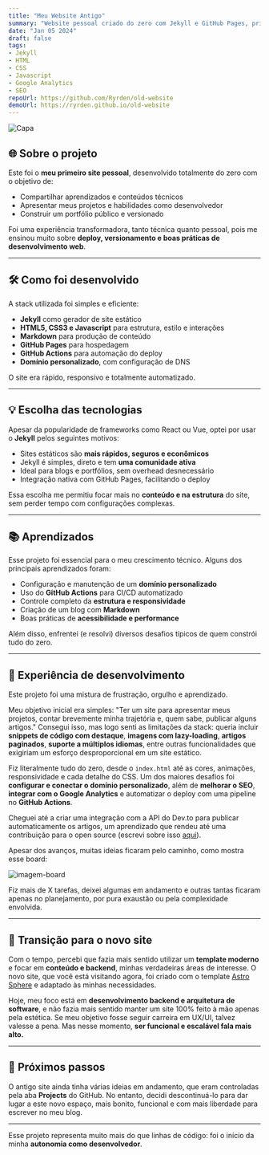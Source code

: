 ```yaml
---
title: "Meu Website Antigo"
summary: "Website pessoal criado do zero com Jekyll e GitHub Pages, priorizando performance, simplicidade e compartilhamento de conhecimento."
date: "Jan 05 2024"
draft: false
tags:
- Jekyll
- HTML
- CSS
- Javascript
- Google Analytics
- SEO
repoUrl: https://github.com/Ryrden/old-website
demoUrl: https://ryrden.github.io/old-website
---
```


![Capa](https://i.imgur.com/lB9DAHd.png)

## 🌐 Sobre o projeto

Este foi o **meu primeiro site pessoal**, desenvolvido totalmente do zero com o objetivo de:

- Compartilhar aprendizados e conteúdos técnicos  
- Apresentar meus projetos e habilidades como desenvolvedor  
- Construir um portfólio público e versionado  

Foi uma experiência transformadora, tanto técnica quanto pessoal, pois me ensinou muito sobre **deploy, versionamento e boas práticas de desenvolvimento web**.

---

## 🛠️ Como foi desenvolvido

A stack utilizada foi simples e eficiente:

- **Jekyll** como gerador de site estático  
- **HTML5, CSS3 e Javascript** para estrutura, estilo e interações  
- **Markdown** para produção de conteúdo  
- **GitHub Pages** para hospedagem  
- **GitHub Actions** para automação do deploy  
- **Domínio personalizado**, com configuração de DNS  

O site era rápido, responsivo e totalmente automatizado.

---

## 💡 Escolha das tecnologias

Apesar da popularidade de frameworks como React ou Vue, optei por usar o **Jekyll** pelos seguintes motivos:

- Sites estáticos são **mais rápidos, seguros e econômicos**  
- Jekyll é simples, direto e tem **uma comunidade ativa**  
- Ideal para blogs e portfólios, sem overhead desnecessário  
- Integração nativa com GitHub Pages, facilitando o deploy  

Essa escolha me permitiu focar mais no **conteúdo e na estrutura** do site, sem perder tempo com configurações complexas.

---

## 📚 Aprendizados

Esse projeto foi essencial para o meu crescimento técnico. Alguns dos principais aprendizados foram:

- Configuração e manutenção de um **domínio personalizado**  
- Uso do **GitHub Actions** para CI/CD automatizado  
- Controle completo da **estrutura e responsividade**  
- Criação de um blog com **Markdown**  
- Boas práticas de **acessibilidade e performance**  

Além disso, enfrentei (e resolvi) diversos desafios típicos de quem constrói tudo do zero.

---

## 🧠 Experiência de desenvolvimento

Este projeto foi uma mistura de frustração, orgulho e aprendizado.

Meu objetivo inicial era simples: "Ter um site para apresentar meus projetos, contar brevemente minha trajetória e, quem sabe, publicar alguns artigos." Consegui isso, mas logo senti as limitações da stack: queria incluir **snippets de código com destaque**, **imagens com lazy-loading**, **artigos paginados**, **suporte a múltiplos idiomas**, entre outras funcionalidades que exigiriam um esforço desproporcional em um site estático.

Fiz literalmente tudo do zero, desde o `index.html` até as cores, animações, responsividade e cada detalhe do CSS. Um dos maiores desafios foi **configurar e conectar o domínio personalizado**, além de **melhorar o SEO**, **integrar com o Google Analytics** e automatizar o deploy com uma pipeline no **GitHub Actions**.

Cheguei até a criar uma integração com a API do Dev.to para publicar automaticamente os artigos, um aprendizado que rendeu até uma contribuição para o open source (escrevi sobre isso [aqui](link)).

Apesar dos avanços, muitas ideias ficaram pelo caminho, como mostra esse board:

![imagem-board](https://i.imgur.com/qwl35NI.png)

Fiz mais de X tarefas, deixei algumas em andamento e outras tantas ficaram apenas no planejamento, por pura exaustão ou pela complexidade envolvida.

---

## 🔁 Transição para o novo site

Com o tempo, percebi que fazia mais sentido utilizar um **template moderno** e focar em **conteúdo e backend**, minhas verdadeiras áreas de interesse. O novo site, que você está visitando agora, foi criado com o template [Astro Sphere](https://github.com/markhorn-dev/astro-sphere) e adaptado às minhas necessidades.

Hoje, meu foco está em **desenvolvimento backend e arquitetura de software**, e não fazia mais sentido manter um site 100% feito à mão apenas pela estética. Se meu objetivo fosse seguir carreira em UX/UI, talvez valesse a pena. Mas nesse momento, **ser funcional e escalável fala mais alto.**

---

## 🔮 Próximos passos

O antigo site ainda tinha várias ideias em andamento, que eram controladas pela aba **Projects** do GitHub. No entanto, decidi descontinuá-lo para dar lugar a este novo espaço, mais bonito, funcional e com mais liberdade para escrever no meu blog.

---

Esse projeto representa muito mais do que linhas de código: foi o início da minha **autonomia como desenvolvedor**.
